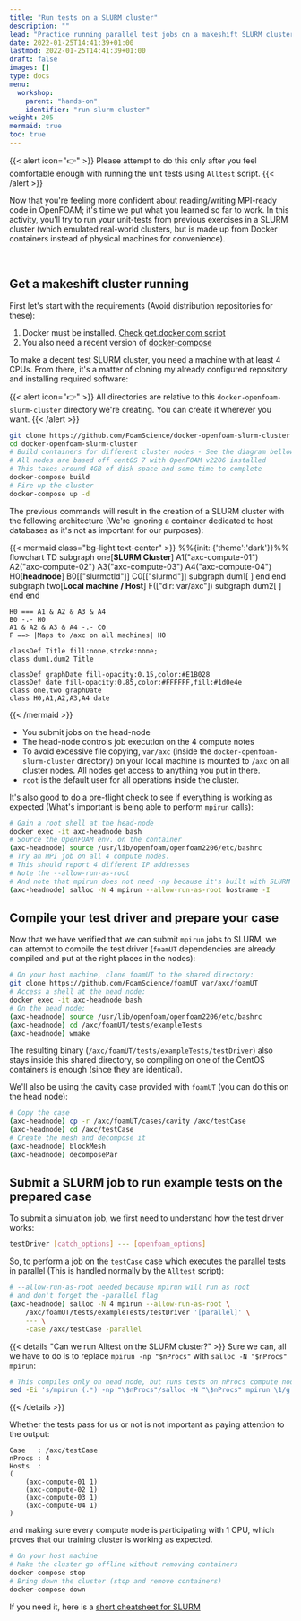 ```yaml
---
title: "Run tests on a SLURM cluster"
description: ""
lead: "Practice running parallel test jobs on a makeshift SLURM cluster which has OpenFOAM installed using Docker containers."
date: 2022-01-25T14:41:39+01:00
lastmod: 2022-01-25T14:41:39+01:00
draft: false
images: []
type: docs
menu:
  workshop:
    parent: "hands-on"
    identifier: "run-slurm-cluster"
weight: 205
mermaid: true
toc: true
---
```


{{< alert icon="👉" >}}
Please attempt to do this only after you feel comfortable enough with running the unit tests using `Alltest` script.
{{< /alert >}}

Now that you're feeling more confident about reading/writing MPI-ready code in OpenFOAM; it's time
we put what you learned so far to work. In this activity, you'll try to run your unit-tests from
previous exercises in a SLURM cluster (which emulated real-world clusters, but is made up from
Docker containers instead of physical machines for convenience).

<div class="card-bar"></div><br>

## Get a makeshift cluster running

First let's start with the requirements (Avoid distribution repositories for these):

1. Docker must be installed. [Check get.docker.com script](https://get.docker.com)
2. You also need a recent version of [docker-compose](https://docs.docker.com/compose/install/other/) 

To make a decent test SLURM cluster, you need a machine with at least 4 CPUs.
From there, it's a matter of cloning my already configured repository and installing required software:

{{< alert icon="👉" >}}
All directories are relative to this `docker-openfoam-slurm-cluster` directory we're creating.
You can create it wherever you want.
{{< /alert >}}

```bash
git clone https://github.com/FoamScience/docker-openfoam-slurm-cluster
cd docker-openfoam-slurm-cluster
# Build containers for different cluster nodes - See the diagram bellow
# All nodes are based off centOS 7 with OpenFOAM v2206 installed
# This takes around 4GB of disk space and some time to complete
docker-compose build
# Fire up the cluster
docker-compose up -d
```

The previous commands will result in the creation of a SLURM cluster with the following architecture
(We're ignoring a container dedicated to host databases as it's not as important for our purposes):

{{< mermaid class="bg-light text-center" >}}
%%{init: {'theme':'dark'}}%%
flowchart TD
    subgraph one[<b>SLURM Cluster</b>]
    A1("axc-compute-01")
    A2("axc-compute-02")
    A3("axc-compute-03")
    A4("axc-compute-04")
    H0[<b>headnode</b>]
    B0[["slurmctld"]]
    C0[["slurmd"]]
    subgraph dum1[ ]
    end
    end
    subgraph two[<b>Local machine / Host</b>]
    F(["dir: var/axc"])
    subgraph dum2[ ]
    end
    end

    H0 === A1 & A2 & A3 & A4
    B0 -.- H0
    A1 & A2 & A3 & A4 -.- C0
    F ==> |Maps to /axc on all machines| H0

    classDef Title fill:none,stroke:none;
    class dum1,dum2 Title

    classDef graphDate fill-opacity:0.15,color:#E1B028
    classDef date fill-opacity:0.85,color:#FFFFFF,fill:#1d0e4e
    class one,two graphDate
    class H0,A1,A2,A3,A4 date
{{< /mermaid >}}

- You submit jobs on the head-node
- The head-node controls job execution on the 4 compute notes
- To avoid excessive file copying, `var/axc` (inside the `docker-openfoam-slurm-cluster` directory)
  on your local machine is mounted to `/axc` on all cluster nodes. All nodes get access to anything you put in there.
- `root` is the default user for all operations inside the cluster.

It's also good to do a pre-flight check to see if everything is working as expected
(What's important is being able to perform `mpirun` calls):

```bash
# Gain a root shell at the head-node
docker exec -it axc-headnode bash
# Source the OpenFOAM env. on the container
(axc-headnode) source /usr/lib/openfoam/openfoam2206/etc/bashrc
# Try an MPI job on all 4 compute nodes.
# This should report 4 different IP addresses
# Note the --allow-run-as-root
# And note that mpirun does not need -np because it's built with SLURM support
(axc-headnode) salloc -N 4 mpirun --allow-run-as-root hostname -I
```

## Compile your test driver and prepare your case

Now that we have verified that we can submit `mpirun` jobs to SLURM, we can attempt to compile the test driver
(`foamUT` dependencies are already compiled and put at the right places in the nodes):

```bash
# On your host machine, clone foamUT to the shared directory:
git clone https://github.com/FoamScience/foamUT var/axc/foamUT
# Access a shell at the head node:
docker exec -it axc-headnode bash
# On the head node:
(axc-headnode) source /usr/lib/openfoam/openfoam2206/etc/bashrc
(axc-headnode) cd /axc/foamUT/tests/exampleTests
(axc-headnode) wmake
```

The resulting binary (`/axc/foamUT/tests/exampleTests/testDriver`) also stays inside this shared directory,
so compiling on one of the CentOS containers is enough (since they are identical).

We'll also be using the cavity case provided with `foamUT` (you can do this on the head node):
```bash
# Copy the case
(axc-headnode) cp -r /axc/foamUT/cases/cavity /axc/testCase
(axc-headnode) cd /axc/testCase
# Create the mesh and decompose it
(axc-headnode) blockMesh
(axc-headnode) decomposePar
```

## Submit a SLURM job to run example tests on the prepared case

To submit a simulation job, we first need to understand how the test driver works:
```bash
testDriver [catch_options] --- [openfoam_options]
```

So, to perform a job on the `testCase` case which executes the parallel tests in parallel
(This is handled normally by the `Alltest` script):

```bash
# --allow-run-as-root needed because mpirun will run as root
# and don't forget the -parallel flag
(axc-headnode) salloc -N 4 mpirun --allow-run-as-root \
    /axc/foamUT/tests/exampleTests/testDriver '[parallel]' \
    --- \
    -case /axc/testCase -parallel
```

{{< details  "Can we run Alltest on the SLURM cluster?" >}}
Sure we can, all we have to do is to replace `mpirun -np "$nProcs"` with `salloc -N "$nProcs" mpirun`:

```bash
# This compiles only on head node, but runs tests on nProcs compute nodes
sed -Ei 's/mpirun (.*) -np "\$nProcs"/salloc -N "\$nProcs" mpirun \1/g' Alltest
```
{{< /details >}}

Whether the tests pass for us or not is not important as paying attention to the output:
```
Case   : /axc/testCase
nProcs : 4
Hosts  :
(
    (axc-compute-01 1)
    (axc-compute-02 1)
    (axc-compute-03 1)
    (axc-compute-04 1)
)
```
and making sure every compute node is participating with 1 CPU, which proves that our training cluster is working as expected.

```bash
# On your host machine
# Make the cluster go offline without removing containers
docker-compose stop
# Bring down the cluster (stop and remove containers)
docker-compose down
```

If you need it, here is a [short cheatsheet for SLURM](https://slurm.schedmd.com/pdfs/summary.pdf)
